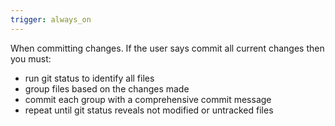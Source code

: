 ```yaml
---
trigger: always_on
---
```


When committing changes. If the user says commit all current changes then you must:

- run git status to identify all files
- group files based on the changes made
- commit each group with a comprehensive commit message
- repeat until git status reveals not modified or untracked files
